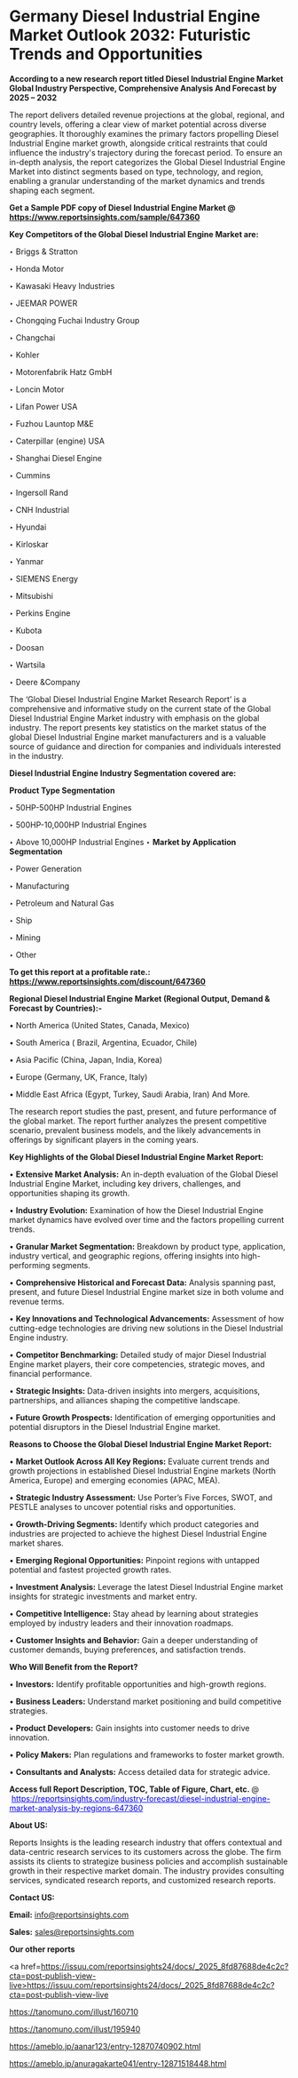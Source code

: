 # Germany Diesel Industrial Engine Market Outlook 2032: Futuristic Trends and Opportunities

<strong>According to a new research report titled Diesel Industrial Engine Market Global Industry Perspective, Comprehensive Analysis And Forecast by 2025 – 2032</strong>

The report delivers detailed revenue projections at the global, regional, and country levels, offering a clear view of market potential across diverse geographies. It thoroughly examines the primary factors propelling Diesel Industrial Engine market growth, alongside critical restraints that could influence the industry's trajectory during the forecast period. To ensure an in-depth analysis, the report categorizes the Global Diesel Industrial Engine Market into distinct segments based on type, technology, and region, enabling a granular understanding of the market dynamics and trends shaping each segment.

<strong>Get a Sample PDF copy of Diesel Industrial Engine Market </strong><strong>@<a href=https://www.reportsinsights.com/sample/647360 style=color:#0000ff;> https://www.reportsinsights.com/sample/647360</a></strong></font>

<strong>Key Competitors of the Global Diesel Industrial Engine Market are:</strong>

‣ Briggs & Stratton

‣ Honda Motor

‣ Kawasaki Heavy Industries

‣ JEEMAR POWER

‣ Chongqing Fuchai Industry Group

‣ Changchai

‣ Kohler

‣ Motorenfabrik Hatz GmbH

‣ Loncin Motor

‣ Lifan Power USA

‣ Fuzhou Launtop M&E

‣ Caterpillar (engine) USA

‣ Shanghai Diesel Engine

‣ Cummins

‣ Ingersoll Rand

‣ CNH Industrial

‣ Hyundai

‣ Kirloskar

‣ Yanmar

‣ SIEMENS Energy

‣ Mitsubishi

‣ Perkins Engine

‣ Kubota

‣ Doosan

‣ Wartsila

‣ Deere &Company

The ‘Global Diesel Industrial Engine Market Research Report’ is a comprehensive and informative study on the current state of the Global Diesel Industrial Engine Market industry with emphasis on the global industry. The report presents key statistics on the market status of the global Diesel Industrial Engine market manufacturers and is a valuable source of guidance and direction for companies and individuals interested in the industry.

<strong>Diesel Industrial Engine Industry Segmentation covered are:</strong>

<strong>Product Type Segmentation</strong>

‣ 50HP-500HP Industrial Engines

‣ 500HP-10,000HP Industrial Engines

‣ Above 10,000HP Industrial Engines
‣ 
<strong>Market by Application Segmentation</strong>

‣ Power Generation

‣ Manufacturing

‣ Petroleum and Natural Gas

‣ Ship

‣ Mining

‣ Other

<strong>To get this report at a profitable rate.: <a href=https://www.reportsinsights.com/discount/647360 style=color:#0000ff;>https://www.reportsinsights.com/discount/647360</a></strong></font>

<strong>Regional Diesel Industrial Engine Market (Regional Output, Demand &amp; Forecast by Countries):-</strong>

• North America (United States, Canada, Mexico)

• South America ( Brazil, Argentina, Ecuador, Chile)

• Asia Pacific (China, Japan, India, Korea)

• Europe (Germany, UK, France, Italy)

• Middle East Africa (Egypt, Turkey, Saudi Arabia, Iran) And More.

The research report studies the past, present, and future performance of the global market. The report further analyzes the present competitive scenario, prevalent business models, and the likely advancements in offerings by significant players in the coming years.

<strong>Key Highlights of the Global Diesel Industrial Engine Market Report:</strong>

• <strong>Extensive Market Analysis:</strong> An in-depth evaluation of the Global Diesel Industrial Engine Market, including key drivers, challenges, and opportunities shaping its growth.

• <strong>Industry Evolution:</strong> Examination of how the Diesel Industrial Engine market dynamics have evolved over time and the factors propelling current trends.

• <strong>Granular Market Segmentation:</strong> Breakdown by product type, application, industry vertical, and geographic regions, offering insights into high-performing segments.

• <strong>Comprehensive Historical and Forecast Data:</strong> Analysis spanning past, present, and future Diesel Industrial Engine market size in both volume and revenue terms.

• <strong>Key Innovations and Technological Advancements:</strong> Assessment of how cutting-edge technologies are driving new solutions in the Diesel Industrial Engine industry.

• <strong>Competitor Benchmarking:</strong> Detailed study of major Diesel Industrial Engine market players, their core competencies, strategic moves, and financial performance.

• <strong>Strategic Insights:</strong> Data-driven insights into mergers, acquisitions, partnerships, and alliances shaping the competitive landscape.

• <strong>Future Growth Prospects:</strong> Identification of emerging opportunities and potential disruptors in the Diesel Industrial Engine market.

<strong>Reasons to Choose the Global Diesel Industrial Engine Market Report:</strong>

• <strong>Market Outlook Across All Key Regions:</strong> Evaluate current trends and growth projections in established Diesel Industrial Engine markets (North America, Europe) and emerging economies (APAC, MEA).

• <strong>Strategic Industry Assessment:</strong> Use Porter’s Five Forces, SWOT, and PESTLE analyses to uncover potential risks and opportunities.

• <strong>Growth-Driving Segments:</strong> Identify which product categories and industries are projected to achieve the highest Diesel Industrial Engine market shares.

• <strong>Emerging Regional Opportunities:</strong> Pinpoint regions with untapped potential and fastest projected growth rates.

• <strong>Investment Analysis:</strong> Leverage the latest Diesel Industrial Engine market insights for strategic investments and market entry.

• <strong>Competitive Intelligence:</strong> Stay ahead by learning about strategies employed by industry leaders and their innovation roadmaps.

• <strong>Customer Insights and Behavior:</strong> Gain a deeper understanding of customer demands, buying preferences, and satisfaction trends.

<strong>Who Will Benefit from the Report?</strong>

• <strong>Investors:</strong> Identify profitable opportunities and high-growth regions.

• <strong>Business Leaders:</strong> Understand market positioning and build competitive strategies.

• <strong>Product Developers:</strong> Gain insights into customer needs to drive innovation.

• <strong>Policy Makers:</strong> Plan regulations and frameworks to foster market growth.

• <strong>Consultants and Analysts:</strong> Access detailed data for strategic advice.
</ul>
<strong>Access full Report Description, TOC, Table of Figure, Chart, etc. </strong>@  <a href=https://reportsinsights.com/industry-forecast/diesel-industrial-engine-market-analysis-by-regions-647360 style=color:#0000ff;>https://reportsinsights.com/industry-forecast/diesel-industrial-engine-market-analysis-by-regions-647360</a></font>

<strong><strong>About US</strong>:</strong>

Reports Insights is the leading research industry that offers contextual and data-centric research services to its customers across the globe. The firm assists its clients to strategize business policies and accomplish sustainable growth in their respective market domain. The industry provides consulting services, syndicated research reports, and customized research reports.

<strong>Contact US:</strong>

<p class=""""><b>Email:</b> <a href=mailto:info@reportsinsights.com>info@reportsinsights.com</a></p>
<p class=""""><b>Sales:</b> <a href=mailto:sales@reportsinsights.com>sales@reportsinsights.com</a></p>

<strong>Our other reports</strong>

<a href=https://issuu.com/reportsinsights24/docs/_2025_8fd87688de4c2c?cta=post-publish-view-live>https://issuu.com/reportsinsights24/docs/_2025_8fd87688de4c2c?cta=post-publish-view-live</a>

<a href=https://tanomuno.com/illust/160710>https://tanomuno.com/illust/160710</a>

<a href=https://tanomuno.com/illust/195940>https://tanomuno.com/illust/195940</a>

<a href=https://ameblo.jp/aanar123/entry-12870740902.html>https://ameblo.jp/aanar123/entry-12870740902.html</a>

<a href=https://ameblo.jp/anuragakarte041/entry-12871518448.html>https://ameblo.jp/anuragakarte041/entry-12871518448.html</a>
